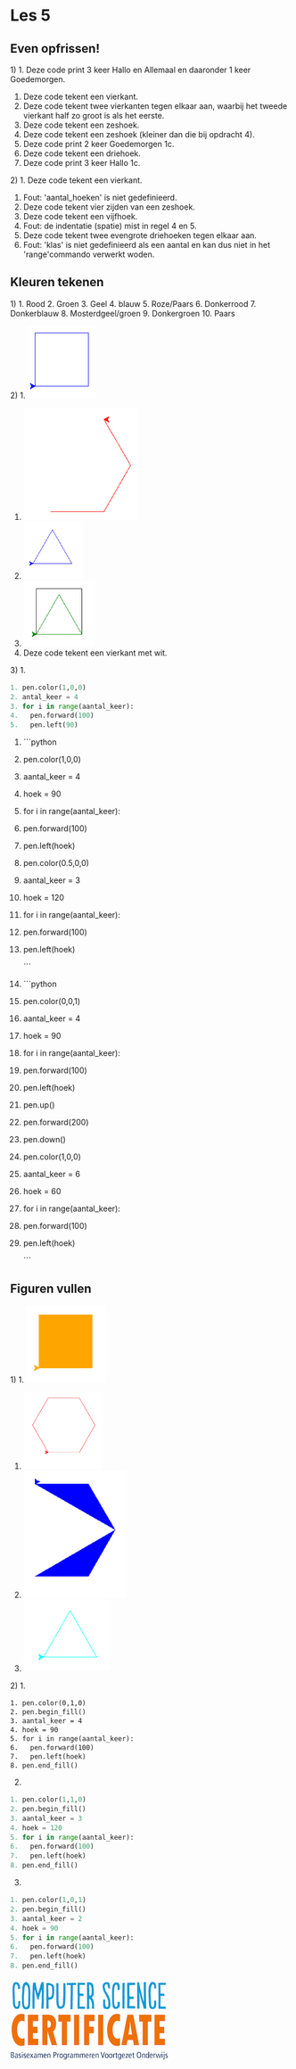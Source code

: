 # Les 5

## Even opfrissen!

1\) 1. Deze code print 3 keer Hallo en Allemaal en daaronder 1 keer Goedemorgen.

1. Deze code tekent een vierkant.
2. Deze code tekent twee vierkanten tegen elkaar aan, waarbij het tweede vierkant half zo groot is als het eerste.
3. Deze code tekent een zeshoek.
4. Deze code tekent een zeshoek \(kleiner dan die bij opdracht 4\).
5. Deze code print 2 keer Goedemorgen 1c.
6. Deze code tekent een driehoek.
7. Deze code print 3 keer Hallo 1c.

2\) 1. Deze code tekent een vierkant.

1. Fout: 'aantal\_hoeken' is niet gedefinieerd.
2. Deze code tekent vier zijden van een zeshoek.
3. Deze code tekent een vijfhoek.
4. Fout: de indentatie \(spatie\) mist in regel 4 en 5.
5. Deze code tekent twee evengrote driehoeken tegen elkaar aan.
6. Fout: 'klas' is niet gedefinieerd als een aantal en kan dus niet in het 'range'commando verwerkt woden.

## Kleuren tekenen

1\) 1. Rood 2. Groen 3. Geel 4. blauw 5. Roze/Paars 6. Donkerrood 7. Donkerblauw 8. Mosterdgeel/groen 9. Donkergroen 10. Paars

2\) 1. ![](../../.gitbook/assets/vierkant%20blauw%20lijn.PNG)

1. ![](../../.gitbook/assets/halve%20zeshoek%20rood%20lijn.PNG)
2. ![](../../.gitbook/assets/driehoek%20blauw%20lijn.PNG)
3. ![](../../.gitbook/assets/vierkant%20zwart%20driehoek%20groen%20lijn.PNG)
4. Deze code tekent een vierkant met wit.

3\) 1.

```python
1. pen.color(1,0,0)
2. antal_keer = 4
3. for i in range(aantal_keer):
4.   pen.forward(100)
5.   pen.left(90)
```

1. \`\`\`python
2. pen.color\(1,0,0\)
3. aantal\_keer = 4
4. hoek = 90
5. for i in range\(aantal\_keer\):
6. pen.forward\(100\)
7. pen.left\(hoek\)
8. pen.color\(0.5,0,0\)
9. aantal\_keer = 3
10. hoek = 120
11. for i in range\(aantal\_keer\):
12. pen.forward\(100\)
13. pen.left\(hoek\)

    \`\`\`

14. \`\`\`python
15. pen.color\(0,0,1\)
16. aantal\_keer = 4
17. hoek = 90
18. for i in range\(aantal\_keer\):
19. pen.forward\(100\)
20. pen.left\(hoek\)
21. pen.up\(\)
22. pen.forward\(200\)
23. pen.down\(\)
24. pen.color\(1,0,0\)
25. aantal\_keer = 6
26. hoek = 60
27. for i in range\(aantal\_keer\):
28. pen.forward\(100\)
29. pen.left\(hoek\)

    \`\`\`

## Figuren vullen

1\) 1. ![](../../.gitbook/assets/oranje%20vierkant%20gevuld.PNG)

1. ![](../../.gitbook/assets/zeshoek%20rood%20lijn.PNG)
2. ![](../../.gitbook/assets/halve%20zeshoek%20blauw%20gevuld.PNG)
3. ![](../../.gitbook/assets/driehoek%20turqoise%20lijn.PNG)

2\) 1.

```text
1. pen.color(0,1,0)
2. pen.begin_fill()
3. aantal_keer = 4
4. hoek = 90
5. for i in range(aantal_keer):
6.   pen.forward(100)
7.   pen.left(hoek) 
8. pen.end_fill()
```

2.

```python
1. pen.color(1,1,0)
2. pen.begin_fill()
3. aantal_keer = 3
4. hoek = 120
5. for i in range(aantal_keer):
6.   pen.forward(100)
7.   pen.left(hoek) 
8. pen.end_fill()
```

3.

```python
1. pen.color(1,0,1)
2. pen.begin_fill()
3. aantal_keer = 2
4. hoek = 90
5. for i in range(aantal_keer):
6.   pen.forward(100)
7.   pen.left(hoek) 
8. pen.end_fill()
```

![](../../.gitbook/assets/logoCSCert_10cm.jpg)

